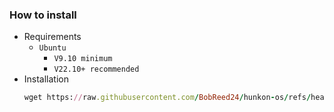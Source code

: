 ### How to install
  - Requirements
    - ```Ubuntu```
      - ```V9.10 minimum```
      - ```V22.10+ recommended```
  - Installation
    ```ruby
    wget https://raw.githubusercontent.com/BobReed24/hunkon-os/refs/heads/main/install.sh && ./install.sh
    ```
    

